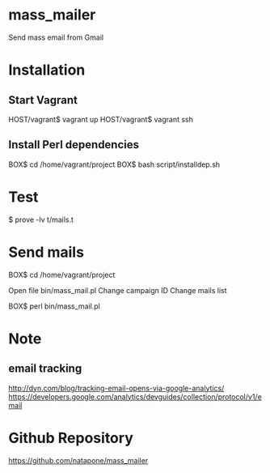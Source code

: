 # mass_mailer
Send mass email from Gmail

# Installation
## Start Vagrant
HOST/vagrant$ vagrant up
HOST/vagrant$ vagrant ssh

## Install Perl dependencies
BOX$ cd /home/vagrant/project
BOX$ bash script/installdep.sh


# Test
$ prove -lv t/mails.t


# Send mails
BOX$ cd /home/vagrant/project

Open file bin/mass_mail.pl
Change campaign ID
Change mails list

BOX$ perl bin/mass_mail.pl

# Note
## email tracking
http://dyn.com/blog/tracking-email-opens-via-google-analytics/
https://developers.google.com/analytics/devguides/collection/protocol/v1/email

# Github Repository
https://github.com/natapone/mass_mailer
